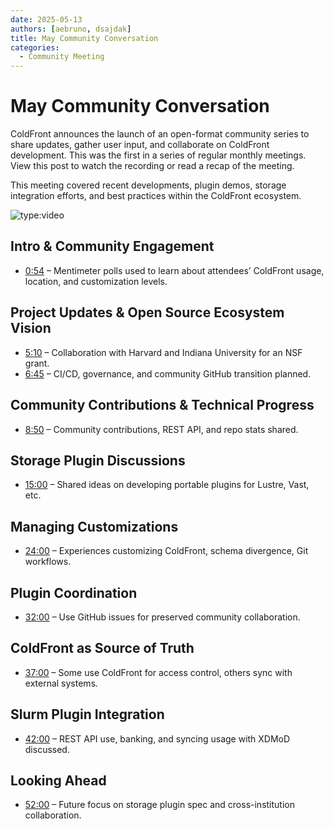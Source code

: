 ```yaml
---
date: 2025-05-13
authors: [aebruno, dsajdak]
title: May Community Conversation
categories:
  - Community Meeting
---
```


# May Community Conversation

ColdFront announces the launch of an open-format community series to share
updates, gather user input, and collaborate on ColdFront development. This was
the first in a series of regular monthly meetings. View this post to watch the recording or read a recap of the meeting.

<!-- more -->

This meeting covered recent developments, plugin demos, storage integration
efforts, and best practices within the ColdFront ecosystem.

![type:video](https://www.youtube.com/embed/9_d9a2nvSPI) 

## Intro & Community Engagement
- [0:54](https://www.youtube.com/watch?v=9_d9a2nvSPI&t=54s) – Mentimeter polls used to learn about attendees’ ColdFront usage, location, and customization levels.

## Project Updates & Open Source Ecosystem Vision
- [5:10](https://www.youtube.com/watch?v=9_d9a2nvSPI&t=310s) – Collaboration with Harvard and Indiana University for an NSF grant.
- [6:45](https://www.youtube.com/watch?v=9_d9a2nvSPI&t=405s) – CI/CD, governance, and community GitHub transition planned.

## Community Contributions & Technical Progress
- [8:50](https://www.youtube.com/watch?v=9_d9a2nvSPI&t=530s) – Community contributions, REST API, and repo stats shared.

## Storage Plugin Discussions
- [15:00](https://www.youtube.com/watch?v=9_d9a2nvSPI&t=900s) – Shared ideas on developing portable plugins for Lustre, Vast, etc.

## Managing Customizations
- [24:00](https://www.youtube.com/watch?v=9_d9a2nvSPI&t=1440s) – Experiences customizing ColdFront, schema divergence, Git workflows.

## Plugin Coordination
- [32:00](https://www.youtube.com/watch?v=9_d9a2nvSPI&t=1920s) – Use GitHub issues for preserved community collaboration.

## ColdFront as Source of Truth
- [37:00](https://www.youtube.com/watch?v=9_d9a2nvSPI&t=2220s) – Some use ColdFront for access control, others sync with external systems.

## Slurm Plugin Integration
- [42:00](https://www.youtube.com/watch?v=9_d9a2nvSPI&t=2520s) – REST API use, banking, and syncing usage with XDMoD discussed.

## Looking Ahead
- [52:00](https://www.youtube.com/watch?v=9_d9a2nvSPI&t=3120s) – Future focus on storage plugin spec and cross-institution collaboration.
